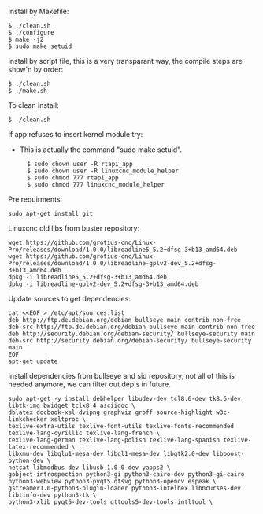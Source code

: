 Install by Makefile:

    $ ./clean.sh
    $ ./configure
    $ make -j2
    $ sudo make setuid
    
Install by script file, this is a very transparant way, the compile steps are show'n by order:
    
    $ ./clean.sh
    $ ./make.sh
    
To clean install:

    $ ./clean.sh
    
If app refuses to insert kernel module try:
- This is actually the command "sudo make setuid".

        $ sudo chown user -R rtapi_app
        $ sudo chown user -R linuxcnc_module_helper
        $ sudo chmod 777 rtapi_app
        $ sudo chmod 777 linuxcnc_module_helper    
    
Pre requirments:

    sudo apt-get install git

Linuxcnc old libs from buster repository:

    wget https://github.com/grotius-cnc/Linux-Pro/releases/download/1.0.0/libreadline5_5.2+dfsg-3+b13_amd64.deb
    wget https://github.com/grotius-cnc/Linux-Pro/releases/download/1.0.0/libreadline-gplv2-dev_5.2+dfsg-3+b13_amd64.deb
    dpkg -i libreadline5_5.2+dfsg-3+b13_amd64.deb
    dpkg -i libreadline-gplv2-dev_5.2+dfsg-3+b13_amd64.deb

Update sources to get dependencies:

    cat <<EOF > /etc/apt/sources.list
    deb http://ftp.de.debian.org/debian bullseye main contrib non-free
    deb-src http://ftp.de.debian.org/debian bullseye main contrib non-free
    deb http://security.debian.org/debian-security/ bullseye-security main
    deb-src http://security.debian.org/debian-security/ bullseye-security main
    EOF
    apt-get update

Install dependencies from bullseye and sid repository, not all of this is needed anymore, we can filter out dep's in future.

    sudo apt-get -y install debhelper libudev-dev tcl8.6-dev tk8.6-dev libtk-img bwidget tclx8.4 asciidoc \
    dblatex docbook-xsl dvipng graphviz groff source-highlight w3c-linkchecker xsltproc \
    texlive-extra-utils texlive-font-utils texlive-fonts-recommended texlive-lang-cyrillic texlive-lang-french \
    texlive-lang-german texlive-lang-polish texlive-lang-spanish texlive-latex-recommended \
    libxmu-dev libglu1-mesa-dev libgl1-mesa-dev libgtk2.0-dev libboost-python-dev \
    netcat libmodbus-dev libusb-1.0-0-dev yapps2 \
    gobject-introspection python3-gi python3-cairo-dev python3-gi-cairo python3-webview python3-pyqt5.qtsvg python3-opencv espeak \
    gstreamer1.0-python3-plugin-loader python3-intelhex libncurses-dev libtinfo-dev python3-tk \
    python3-xlib pyqt5-dev-tools qttools5-dev-tools intltool \



